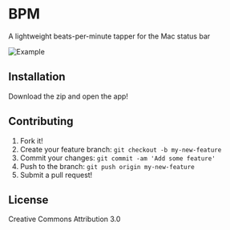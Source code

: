 # BPM

A lightweight beats-per-minute tapper for the Mac status bar

![Example](http://i.imgur.com/9HkrEkI.gif)

## Installation

Download the zip and open the app!

## Contributing

1. Fork it!
2. Create your feature branch: `git checkout -b my-new-feature`
3. Commit your changes: `git commit -am 'Add some feature'`
4. Push to the branch: `git push origin my-new-feature`
5. Submit a pull request!

## License

Creative Commons Attribution 3.0
